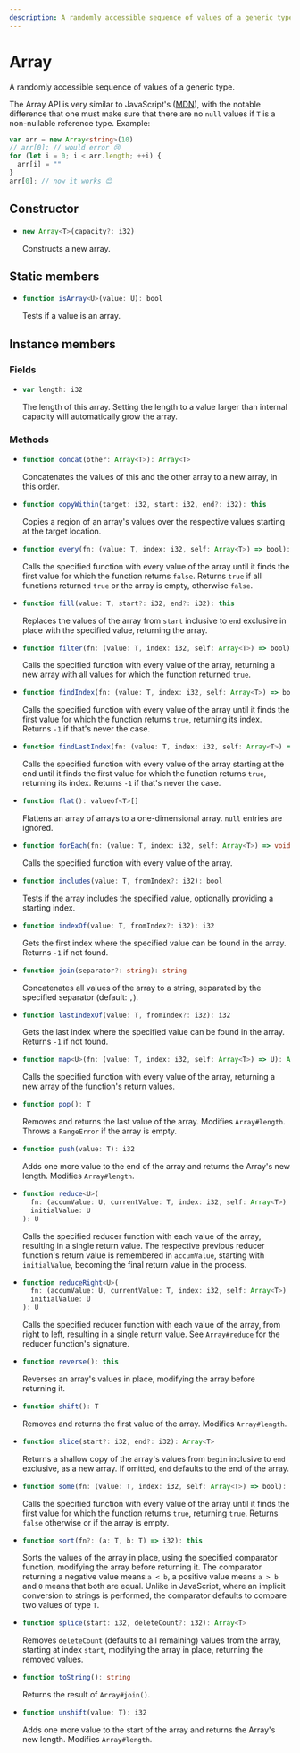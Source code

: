 ```yaml
---
description: A randomly accessible sequence of values of a generic type.
---
```


# Array

A randomly accessible sequence of values of a generic type.

The Array API is very similar to JavaScript's \([MDN](https://developer.mozilla.org/en-US/docs/Web/JavaScript/Reference/Global_Objects/Array)\), with the notable difference that one must make sure that there are no `null`  values if `T` is a non-nullable reference type. Example:

```ts
var arr = new Array<string>(10)
// arr[0]; // would error 😢
for (let i = 0; i < arr.length; ++i) {
  arr[i] = ""
}
arr[0]; // now it works 😊
```

## Constructor

* ```ts
  new Array<T>(capacity?: i32)
  ```
  Constructs a new array.

## Static members

* ```ts
  function isArray<U>(value: U): bool
  ```
  Tests if a value is an array.

## Instance members

### Fields

* ```ts
  var length: i32
  ```
  The length of this array. Setting the length to a value larger than internal capacity will automatically grow the array.

### Methods

* ```ts
  function concat(other: Array<T>): Array<T>
  ```
  Concatenates the values of this and the other array to a new array, in this order.

* ```ts
  function copyWithin(target: i32, start: i32, end?: i32): this
  ```
  Copies a region of an array's values over the respective values starting at the target location.

* ```ts
  function every(fn: (value: T, index: i32, self: Array<T>) => bool): bool
  ```
  Calls the specified function with every value of the array until it finds the first value for which the function returns `false`. Returns `true` if all functions returned `true` or the array is empty, otherwise `false`.

* ```ts
  function fill(value: T, start?: i32, end?: i32): this
  ```
  Replaces the values of the array from `start` inclusive to `end` exclusive in place with the specified value, returning the array.

* ```ts
  function filter(fn: (value: T, index: i32, self: Array<T>) => bool): Array<T>
  ```
  Calls the specified function with every value of the array, returning a new array with all values for which the function returned `true`.

* ```ts
  function findIndex(fn: (value: T, index: i32, self: Array<T>) => bool): i32
  ```
  Calls the specified function with every value of the array until it finds the first value for which the function returns `true`, returning its index. Returns `-1` if that's never the case.

* ```ts
  function findLastIndex(fn: (value: T, index: i32, self: Array<T>) => bool): i32;
  ```
  Calls the specified function with every value of the array starting at the end until it finds the first value for which the function returns `true`, returning its index. Returns `-1` if that's never the case.

* ```ts
  function flat(): valueof<T>[]
  ```
  Flattens an array of arrays to a one-dimensional array. `null` entries are ignored.

* ```ts
  function forEach(fn: (value: T, index: i32, self: Array<T>) => void): void
  ```
  Calls the specified function with every value of the array.

* ```ts
  function includes(value: T, fromIndex?: i32): bool
  ```
  Tests if the array includes the specified value, optionally providing a starting index.

* ```ts
  function indexOf(value: T, fromIndex?: i32): i32
  ```
  Gets the first index where the specified value can be found in the array. Returns `-1` if not found.

* ```ts
  function join(separator?: string): string
  ```
  Concatenates all values of the array to a string, separated by the specified separator \(default: `,`\).

* ```ts
  function lastIndexOf(value: T, fromIndex?: i32): i32
  ```
  Gets the last index where the specified value can be found in the array. Returns `-1` if not found.

* ```ts
  function map<U>(fn: (value: T, index: i32, self: Array<T>) => U): Array<U>
  ```
  Calls the specified function with every value of the array, returning a new array of the function's return values.

* ```ts
  function pop(): T
  ```
  Removes and returns the last value of the array. Modifies `Array#length`. Throws a `RangeError` if the array is empty.

* ```ts
  function push(value: T): i32
  ```
  Adds one more value to the end of the array and returns the Array's new length. Modifies `Array#length`.

* ```ts
  function reduce<U>(
    fn: (accumValue: U, currentValue: T, index: i32, self: Array<T>) => U,
    initialValue: U
  ): U
  ```
  Calls the specified reducer function with each value of the array, resulting in a single return value. The respective previous reducer function's return value is remembered in `accumValue`, starting with `initialValue`, becoming the final return value in the process.

* ```ts
  function reduceRight<U>(
    fn: (accumValue: U, currentValue: T, index: i32, self: Array<T>) => U,
    initialValue: U
  ): U
  ```
  Calls the specified reducer function with each value of the array, from right to left, resulting in a single return value. See `Array#reduce` for the reducer function's signature.

* ```ts
  function reverse(): this
  ```
  Reverses an array's values in place, modifying the array before returning it.

* ```ts
  function shift(): T
  ```
  Removes and returns the first value of the array. Modifies `Array#length`.

* ```ts
  function slice(start?: i32, end?: i32): Array<T>
  ```
  Returns a shallow copy of the array's values from `begin` inclusive to `end` exclusive, as a new array. If omitted, `end` defaults to the end of the array.

* ```ts
  function some(fn: (value: T, index: i32, self: Array<T>) => bool): bool
  ```
  Calls the specified function with every value of the array until it finds the first value for which the function returns `true`, returning `true`. Returns `false` otherwise or if the array is empty.

* ```ts
  function sort(fn?: (a: T, b: T) => i32): this
  ```
  Sorts the values of the array in place, using the specified comparator function, modifying the array before returning it. The comparator returning a negative value means `a < b`, a positive value means `a > b` and `0` means that both are equal. Unlike in JavaScript, where an implicit conversion to strings is performed, the comparator defaults to compare two values of type `T`.

* ```ts
  function splice(start: i32, deleteCount?: i32): Array<T>
  ```
  Removes `deleteCount` \(defaults to all remaining\) values from the array, starting at index `start`, modifying the array in place, returning the removed values.

* ```ts
  function toString(): string
  ```
  Returns the result of `Array#join()`.

* ```ts
  function unshift(value: T): i32
  ```
  Adds one more value to the start of the array and returns the Array's new length. Modifies `Array#length`.
